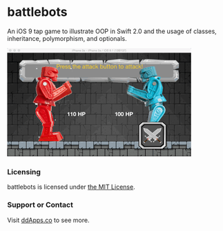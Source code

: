 # battlebots
An iOS 9 tap game to illustrate OOP in Swift 2.0 and the usage of classes, inheritance, polymorphism, and optionals.

![](https://github.com/duliodenis/battlebots/blob/master/art/battlebots.gif)

### Licensing
battlebots is licensed under [the MIT License](https://github.com/duliodenis/battlebots/blob/master/LICENSE).

### Support or Contact
Visit [ddApps.co](http://ddapps.co) to see more.
